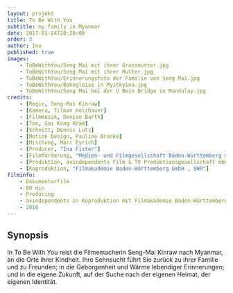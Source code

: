 ```yaml
---
layout: projekt
title: To Be With You
subtitle: my family in Myanmar
date: 2017-01-24T20:20:00
order: 3
author: Ina
published: true
images:
    - ToBeWithYou/Seng Mai mit ihrer Grossmutter.jpg
    - ToBeWithYou/Seng Mai mit ihrer Mutter.jpg
    - ToBeWithYou/Erinnerungsfoto der Familie von Seng Mai.jpg
    - ToBeWithYou/Bahngleise in Myitkyina.jpg
    - ToBeWithYou/Seng Mai bei der U Bein Bridge in Mandalay.jpg
credits:
    - [Regie, Seng-Mai Kinraw]
    - [Kamera, Tilman Holzhauer]
    - [Filmmusik, Denise Barth]
    - [Ton, Sai Kong Kham]
    - [Schnitt, Dennis Lutz]
    - [Motion Design, Pauline Branke]
    - [Mischung, Marc Eyrich]
    - [Producer, "Ina Fister"]
    - [Filmförderung, "Medien- und Filmgesellschaft Baden-Württemberg mbH"]
    - [Produktion, avindependents Film & TV Produktionsgesellschaft mbH]
    - [Koproduktion, "Filmakademie Baden-Württemberg GmbH , SWR"]
filminfo:
    - Dokumentarfilm
    - 60 min
    - Producing
    - avindependents in Koproduktion mit Filmakademie Baden-Württemberg, MFG und SWR
    - 2016
---
```


## Synopsis
In To Be With You reist die Filmemacherin Seng-Mai Kinraw nach Myanmar, an die Orte ihrer Kindheit. Ihre Sehnsucht
führt Sie zurück zu ihrer Familie und zu Freunden; in die Geborgenheit und Wärme
lebendiger Erinnerungen; und in die eigene Zukunft, auf der Suche nach der eigenen
Heimat, der eigenen Identität.


